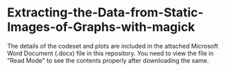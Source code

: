 # Extracting-the-Data-from-Static-Images-of-Graphs-with-magick

The details of the codeset and plots are included in the attached Microsoft Word Document (.docx) file in this repository. 
You need to view the file in "Read Mode" to see the contents properly after downloading the same.
